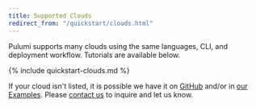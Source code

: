 ```yaml
---
title: Supported Clouds
redirect_from: "/quickstart/clouds.html"
---
```


Pulumi supports many clouds using the same languages, CLI, and deployment workflow. Tutorials are available below.

{% include quickstart-clouds.md %}

If your cloud isn't listed, it is possible we have it on [GitHub](https://github.com/pulumi) and/or in
[our Examples](https://github.com/pulumi/examples). Please [contact us](troubleshooting.html) to inquire and let us know.
